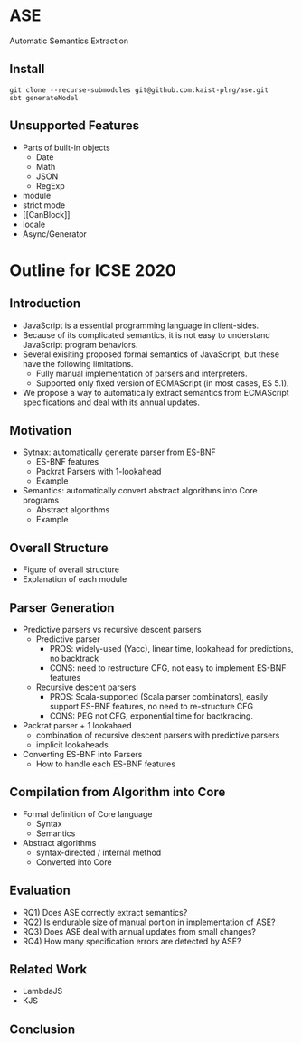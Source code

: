 # ASE
Automatic Semantics Extraction

## Install
```
git clone --recurse-submodules git@github.com:kaist-plrg/ase.git
sbt generateModel
```

## Unsupported Features
- Parts of built-in objects
  - Date
  - Math
  - JSON
  - RegExp
- module
- strict mode
- [[CanBlock]]
- locale
- Async/Generator

# Outline for ICSE 2020

## Introduction
- JavaScript is a essential programming language in client-sides.
- Because of its complicated semantics, it is not easy to understand JavaScript program behaviors.
- Several exisiting proposed formal semantics of JavaScript, but these have the following limitations.
  - Fully manual implementation of parsers and interpreters.
  - Supported only fixed version of ECMAScript (in most cases, ES 5.1).
- We propose a way to automatically extract semantics from ECMAScript specifications and deal with its annual updates.

## Motivation
- Sytnax: automatically generate parser from ES-BNF
  - ES-BNF features
  - Packrat Parsers with 1-lookahead
  - Example
- Semantics: automatically convert abstract algorithms into Core programs
  - Abstract algorithms
  - Example

## Overall Structure
- Figure of overall structure
- Explanation of each module

## Parser Generation
- Predictive parsers vs recursive descent parsers
  - Predictive parser
    - PROS: widely-used (Yacc), linear time, lookahead for predictions, no backtrack
    - CONS: need to restructure CFG, not easy to implement ES-BNF features
  - Recursive descent parsers
    - PROS: Scala-supported (Scala parser combinators), easily support ES-BNF features, no need to re-structure CFG
    - CONS: PEG not CFG, exponential time for bactkracing. 
- Packrat parser + 1 lookahaed
  - combination of recursive descent parsers with predictive parsers
  - implicit lookaheads
- Converting ES-BNF into Parsers
  - How to handle each ES-BNF features

## Compilation from Algorithm into Core
- Formal definition of Core language
  - Syntax
  - Semantics
- Abstract algorithms
  - syntax-directed / internal method
  - Converted into Core

## Evaluation
- RQ1) Does ASE correctly extract semantics?
- RQ2) Is endurable size of manual portion in implementation of ASE?
- RQ3) Does ASE deal with annual updates from small changes?
- RQ4) How many specification errors are detected by ASE?

## Related Work
- LambdaJS
- KJS

## Conclusion
